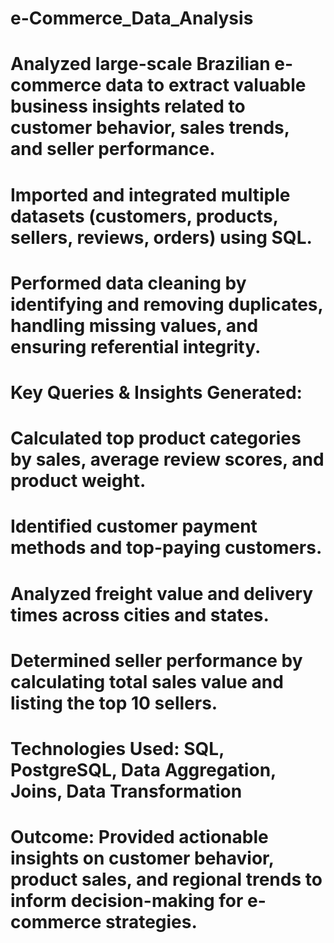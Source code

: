 # e-Commerce_Data_Analysis

# Analyzed large-scale Brazilian e-commerce data to extract valuable business insights related to customer behavior, sales trends, and seller performance.
#  Imported and integrated multiple datasets (customers, products, sellers, reviews, orders) using SQL.
#  Performed data cleaning by identifying and removing duplicates, handling missing values, and ensuring referential integrity.

# Key Queries & Insights Generated:
# Calculated top product categories by sales, average review scores, and product weight.
# Identified customer payment methods and top-paying customers.
# Analyzed freight value and delivery times across cities and states.
# Determined seller performance by calculating total sales value and listing the top 10 sellers.

# Technologies Used: SQL, PostgreSQL, Data Aggregation, Joins, Data Transformation

# Outcome: Provided actionable insights on customer behavior, product sales, and regional trends to inform decision-making for e-commerce strategies.


